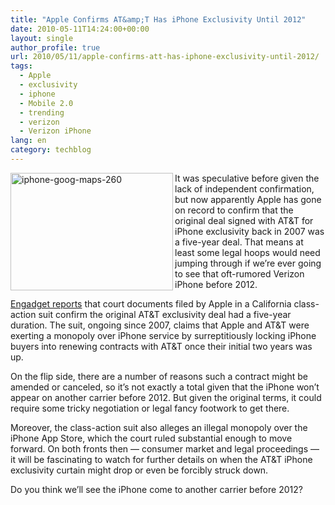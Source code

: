 ```yaml
---
title: "Apple Confirms AT&amp;T Has iPhone Exclusivity Until 2012"
date: 2010-05-11T14:24:00+00:00
layout: single
author_profile: true
url: 2010/05/11/apple-confirms-att-has-iphone-exclusivity-until-2012/
tags:
  - Apple
  - exclusivity
  - iphone
  - Mobile 2.0
  - trending
  - verizon
  - Verizon iPhone
lang: en
category: techblog
---
```

[<img title="iphone-goog-maps-260" border="0" alt="iphone-goog-maps-260" align="left" src="http://lh4.ggpht.com/_vaUVXcmC3OI/S-lhgrM0O7I/AAAAAAAACIQ/f0Yn0W17HJg/iphone-goog-maps-260_thumb%5B2%5D.jpg?imgmax=800" width="260" height="188" />](http://lh3.ggpht.com/_vaUVXcmC3OI/S-lheuHnplI/AAAAAAAACIM/XbkX4EfmIzs/s1600-h/iphone-goog-maps-260%5B4%5D.jpg) It was speculative before given the lack of independent confirmation, but now apparently Apple has gone on record to confirm that the original deal signed with AT&T for iPhone exclusivity back in 2007 was a five-year deal. That means at least some legal hoops would need jumping through if we’re ever going to see that oft-rumored Verizon iPhone before 2012. 

[Engadget reports](http://www.engadget.com/2010/05/10/confirmed-apple-and-atandt-signed-five-year-iphone-exclusivity-de/) that court documents filed by Apple in a California class-action suit confirm the original AT&T exclusivity deal had a five-year duration. The suit, ongoing since 2007, claims that Apple and AT&T were exerting a monopoly over iPhone service by surreptitiously locking iPhone buyers into renewing contracts with AT&T once their initial two years was up. 

On the flip side, there are a number of reasons such a contract might be amended or canceled, so it’s not exactly a total given that the iPhone won’t appear on another carrier before 2012. But given the original terms, it could require some tricky negotiation or legal fancy footwork to get there. 

Moreover, the class-action suit also alleges an illegal monopoly over the iPhone App Store, which the court ruled substantial enough to move forward. On both fronts then — consumer market and legal proceedings — it will be fascinating to watch for further details on when the AT&T iPhone exclusivity curtain might drop or even be forcibly struck down. 

Do you think we’ll see the iPhone come to another carrier before 2012?